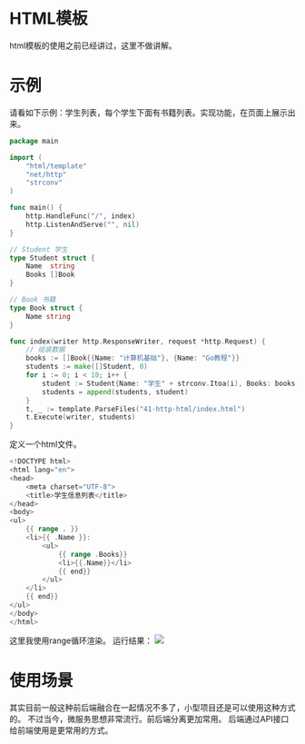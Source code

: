 # HTML模板
html模板的使用之前已经讲过，这里不做讲解。
# 示例
请看如下示例：学生列表，每个学生下面有书籍列表。实现功能，在页面上展示出来。
```go
package main

import (
	"html/template"
	"net/http"
	"strconv"
)

func main() {
	http.HandleFunc("/", index)
	http.ListenAndServe("", nil)
}

// Student 学生
type Student struct {
	Name  string
	Books []Book
}

// Book 书籍
type Book struct {
	Name string
}

func index(writer http.ResponseWriter, request *http.Request) {
	// 组装数据
	books := []Book{{Name: "计算机基础"}, {Name: "Go教程"}}
	students := make([]Student, 0)
	for i := 0; i < 10; i++ {
		student := Student{Name: "学生" + strconv.Itoa(i), Books: books}
		students = append(students, student)
	}
	t, _ := template.ParseFiles("41-http-html/index.html")
	t.Execute(writer, students)
}
```
定义一个html文件。
```go
<!DOCTYPE html>
<html lang="en">
<head>
    <meta charset="UTF-8">
    <title>学生信息列表</title>
</head>
<body>
<ul>
    {{ range . }}
    <li>{{ .Name }}:
        <ul>
            {{ range .Books}}
            <li>{{.Name}}</li>
            {{ end}}
        </ul>
    </li>
    {{ end}}
</ul>
</body>
</html>
```
这里我使用range循环渲染。
运行结果：
![](https://itlab1024-1256529903.cos.ap-beijing.myqcloud.com/202208181307201.png)
# 使用场景
其实目前一般这种前后端融合在一起情况不多了，小型项目还是可以使用这种方式的。
不过当今，微服务思想非常流行。前后端分离更加常用。
后端通过API接口给前端使用是更常用的方式。